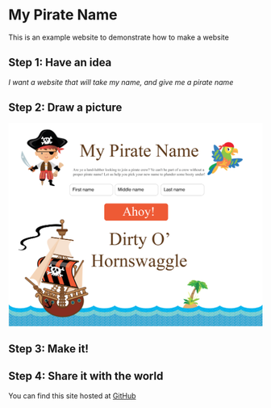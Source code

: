 # My Pirate Name

This is an example website to demonstrate how to make a website

## Step 1: Have an idea
*I want a website that will take my name, and give me a pirate name*

## Step 2: Draw a picture
![alt text](https://github.com/nielsencfm/mypiratename.github.io/blob/master/design.png "My Pirate Name Design")

## Step 3: Make it!

## Step 4: Share it with the world
You can find this site hosted at [GitHub](http://mypiratename.github.com)